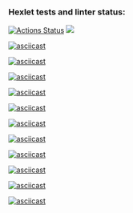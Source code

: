 ### Hexlet tests and linter status:
[![Actions Status](https://github.com/larisaRakhimova7/frontend-project-44/workflows/hexlet-check/badge.svg)](https://github.com/larisaRakhimova7/frontend-project-44/actions)
<a href="https://codeclimate.com/github/larisaRakhimova7/frontend-project-44/maintainability"><img src="https://api.codeclimate.com/v1/badges/d97bd5a4b5f4294d5393/maintainability" /></a>

[![asciicast](https://asciinema.org/a/RzjPDIdKU4b9WDKiauQGd3Acp.svg)](https://asciinema.org/a/RzjPDIdKU4b9WDKiauQGd3Acp)

[![asciicast](https://asciinema.org/a/2H6K5xhDBoyUAJXEREnqk6AYp.svg)](https://asciinema.org/a/2H6K5xhDBoyUAJXEREnqk6AYp)

[![asciicast](https://asciinema.org/a/m8XQVu0D9Pooo0UdtEbpbtMGY.svg)](https://asciinema.org/a/m8XQVu0D9Pooo0UdtEbpbtMGY)

[![asciicast](https://asciinema.org/a/nsMIZmf7fb14O4UDv78yB78HR.svg)](https://asciinema.org/a/nsMIZmf7fb14O4UDv78yB78HR)

[![asciicast](https://asciinema.org/a/b6FZHeXCtjD08d5P4b5RQZ9N4.svg)](https://asciinema.org/a/b6FZHeXCtjD08d5P4b5RQZ9N4)

[![asciicast](https://asciinema.org/a/teijozFPYI1yVi7S6JybWtq2F.svg)](https://asciinema.org/a/teijozFPYI1yVi7S6JybWtq2F)

[![asciicast](https://asciinema.org/a/X11mubR7MwKsh4orRY0Sjsc2Y.svg)](https://asciinema.org/a/X11mubR7MwKsh4orRY0Sjsc2Y)

[![asciicast](https://asciinema.org/a/mNgWlMthvQltNGIt4MwsFJck9.svg)](https://asciinema.org/a/mNgWlMthvQltNGIt4MwsFJck9)

[![asciicast](https://asciinema.org/a/3Q4b2i2bqZGK4Gl62ajEtNasQ.svg)](https://asciinema.org/a/3Q4b2i2bqZGK4Gl62ajEtNasQ)

[![asciicast](https://asciinema.org/a/FXEGIuR9QHxWLViLwgwabp46k.svg)](https://asciinema.org/a/FXEGIuR9QHxWLViLwgwabp46k)

[![asciicast](https://asciinema.org/a/TT1gjjvHLBSi6aDESkuFXdIhQ.svg)](https://asciinema.org/a/TT1gjjvHLBSi6aDESkuFXdIhQ)
